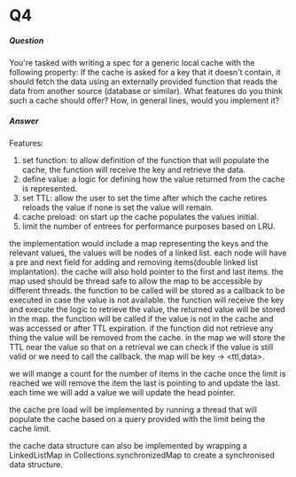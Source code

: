 # Q4

##### Question
You're tasked with writing a spec for a generic local cache with the following property: If the
cache is asked for a key that it doesn't contain, it should fetch the data using an externally
provided function that reads the data from another source (database or similar).
What features do you think such a cache should offer? How, in general lines, would you
implement it?

##### Answer

Features:
1. set function: to allow definition of the function that will populate the cache, the function will receive the key and retrieve the data.
2. define value: a logic for defining how the value returned from the cache is represented.
3. set TTL: allow the user to set the time after which the cache retires reloads the value if none is set the value will remain.
4. cache preload: on start up the cache populates the values initial.
5. limit the number of entrees for performance purposes based on LRU.

the implementation would include a map representing the keys and the relevant values, the values will be nodes of a linked list.
each node will have a pre and next field for adding and removing items(double linked list implantation).
the cache will also hold pointer to the first and last items.
the map used should be thread safe to allow the map to be accessible by different threads.
the function to be called will be stored as a callback to be executed in case the value is not available.
the function will receive the key and execute the logic to retrieve the value, the returned value will be stored in the map.
the function will be called if the value is not in the cache and was accessed or after TTL expiration.
if the function did not retrieve any thing the value will be removed from the cache.
in the map we will store the TTL near the value so that on a retrieval we can check if the value is still valid or we need to call the callback.
the map will be key -> <ttl,data>.

we will mange a count for the number of items in the cache once the limit is reached we will remove the item the last is pointing to and update the last.
each time we will add a value we will update the head pointer.

the cache pre load will be implemented by running a thread that will populate the cache based on a query provided with the limit being the cache limit. 

the cache data structure can also be implemented by wrapping a LinkedListMap in Collections.synchronizedMap to create a synchronised data structure.


